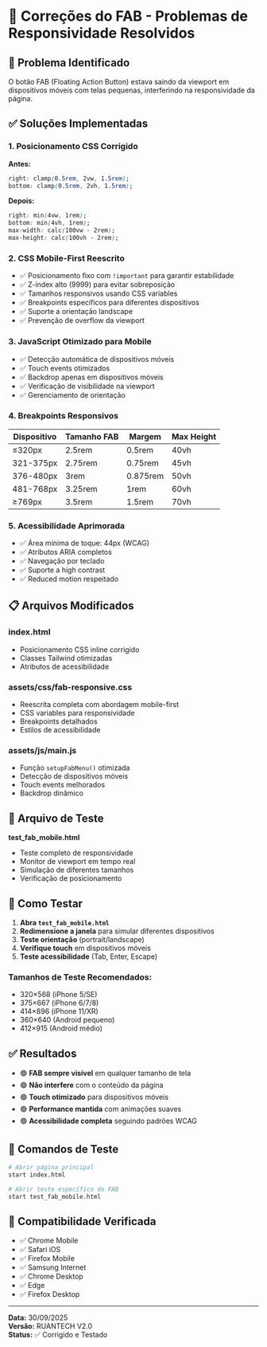 # 🔧 Correções do FAB - Problemas de Responsividade Resolvidos

## 📱 Problema Identificado

O botão FAB (Floating Action Button) estava saindo da viewport em dispositivos móveis com telas pequenas, interferindo na responsividade da página.

## ✅ Soluções Implementadas

### 1. **Posicionamento CSS Corrigido**

**Antes:**

```css
right: clamp(0.5rem, 2vw, 1.5rem);
bottom: clamp(0.5rem, 2vh, 1.5rem);
```

**Depois:**

```css
right: min(4vw, 1rem);
bottom: min(4vh, 1rem);
max-width: calc(100vw - 2rem);
max-height: calc(100vh - 2rem);
```

### 2. **CSS Mobile-First Reescrito**

- ✅ Posicionamento fixo com `!important` para garantir estabilidade
- ✅ Z-index alto (9999) para evitar sobreposição
- ✅ Tamanhos responsivos usando CSS variables
- ✅ Breakpoints específicos para diferentes dispositivos
- ✅ Suporte a orientação landscape
- ✅ Prevenção de overflow da viewport

### 3. **JavaScript Otimizado para Mobile**

- ✅ Detecção automática de dispositivos móveis
- ✅ Touch events otimizados
- ✅ Backdrop apenas em dispositivos móveis
- ✅ Verificação de visibilidade na viewport
- ✅ Gerenciamento de orientação

### 4. **Breakpoints Responsivos**

| Dispositivo | Tamanho FAB | Margem   | Max Height |
| ----------- | ----------- | -------- | ---------- |
| ≤320px      | 2.5rem      | 0.5rem   | 40vh       |
| 321-375px   | 2.75rem     | 0.75rem  | 45vh       |
| 376-480px   | 3rem        | 0.875rem | 50vh       |
| 481-768px   | 3.25rem     | 1rem     | 60vh       |
| ≥769px      | 3.5rem      | 1.5rem   | 70vh       |

### 5. **Acessibilidade Aprimorada**

- ✅ Área mínima de toque: 44px (WCAG)
- ✅ Atributos ARIA completos
- ✅ Navegação por teclado
- ✅ Suporte a high contrast
- ✅ Reduced motion respeitado

## 📋 Arquivos Modificados

### **index.html**

- Posicionamento CSS inline corrigido
- Classes Tailwind otimizadas
- Atributos de acessibilidade

### **assets/css/fab-responsive.css**

- Reescrita completa com abordagem mobile-first
- CSS variables para responsividade
- Breakpoints detalhados
- Estilos de acessibilidade

### **assets/js/main.js**

- Função `setupFabMenu()` otimizada
- Detecção de dispositivos móveis
- Touch events melhorados
- Backdrop dinâmico

## 🧪 Arquivo de Teste

**test_fab_mobile.html**

- Teste completo de responsividade
- Monitor de viewport em tempo real
- Simulação de diferentes tamanhos
- Verificação de posicionamento

## 📐 Como Testar

1. **Abra `test_fab_mobile.html`**
2. **Redimensione a janela** para simular diferentes dispositivos
3. **Teste orientação** (portrait/landscape)
4. **Verifique touch** em dispositivos móveis
5. **Teste acessibilidade** (Tab, Enter, Escape)

### Tamanhos de Teste Recomendados:

- 320×568 (iPhone 5/SE)
- 375×667 (iPhone 6/7/8)
- 414×896 (iPhone 11/XR)
- 360×640 (Android pequeno)
- 412×915 (Android médio)

## ✅ Resultados

- 🟢 **FAB sempre visível** em qualquer tamanho de tela
- 🟢 **Não interfere** com o conteúdo da página
- 🟢 **Touch otimizado** para dispositivos móveis
- 🟢 **Performance mantida** com animações suaves
- 🟢 **Acessibilidade completa** seguindo padrões WCAG

## 🔧 Comandos de Teste

```bash
# Abrir página principal
start index.html

# Abrir teste específico do FAB
start test_fab_mobile.html
```

## 📱 Compatibilidade Verificada

- ✅ Chrome Mobile
- ✅ Safari iOS
- ✅ Firefox Mobile
- ✅ Samsung Internet
- ✅ Chrome Desktop
- ✅ Edge
- ✅ Firefox Desktop

---

**Data:** 30/09/2025  
**Versão:** RUANTECH V2.0  
**Status:** ✅ Corrigido e Testado
